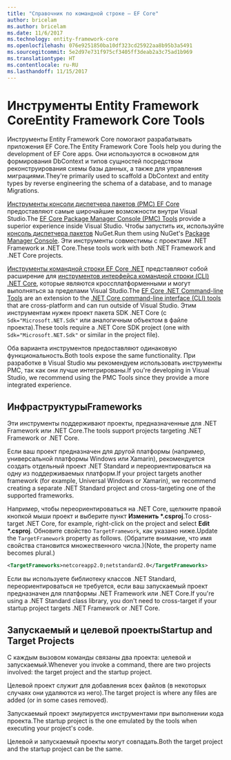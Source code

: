 ```yaml
---
title: "Справочник по командной строке — EF Core"
author: bricelam
ms.author: bricelam
ms.date: 11/6/2017
ms.technology: entity-framework-core
ms.openlocfilehash: 076e9251850ba10df323cd25922aa8b95b3a5491
ms.sourcegitcommit: 5e2d97e731f975cf3405ff3deab2a3c75ad1b969
ms.translationtype: HT
ms.contentlocale: ru-RU
ms.lasthandoff: 11/15/2017
---
```

<a name="entity-framework-core-tools"></a><span data-ttu-id="7a7c0-102">Инструменты Entity Framework Core</span><span class="sxs-lookup"><span data-stu-id="7a7c0-102">Entity Framework Core Tools</span></span>
===========================
<span data-ttu-id="7a7c0-103">Инструменты Entity Framework Core помогают разрабатывать приложения EF Core.</span><span class="sxs-lookup"><span data-stu-id="7a7c0-103">The Entity Framework Core Tools help you during the development of EF Core apps.</span></span> <span data-ttu-id="7a7c0-104">Они используются в основном для формирования DbContext и типов сущностей посредством реконструирования схемы базы данных, а также для управления миграциями.</span><span class="sxs-lookup"><span data-stu-id="7a7c0-104">They're primarily used to scaffold a DbContext and entity types by reverse engineering the schema of a database, and to manage Migrations.</span></span>

<span data-ttu-id="7a7c0-105">[Инструменты консоли диспетчера пакетов (PMC) EF Core][1] предоставляют самые широчайшие возможности внутри Visual Studio.</span><span class="sxs-lookup"><span data-stu-id="7a7c0-105">The [EF Core Package Manager Console (PMC) Tools][1] provide a superior experience inside Visual Studio.</span></span> <span data-ttu-id="7a7c0-106">Чтобы запустить их, используйте [консоль диспетчера пакетов][2] NuGet.</span><span class="sxs-lookup"><span data-stu-id="7a7c0-106">Run them using NuGet's [Package Manager Console][2].</span></span> <span data-ttu-id="7a7c0-107">Эти инструменты совместимы с проектами .NET Framework и .NET Core.</span><span class="sxs-lookup"><span data-stu-id="7a7c0-107">These tools work with both .NET Framework and .NET Core projects.</span></span>

<span data-ttu-id="7a7c0-108">[Инструменты командной строки EF Core .NET][3] представляют собой расширение для [инструментов интерфейса командной строки (CLI) .NET Core][4], которые являются кроссплатформенными и могут выполняться за пределами Visual Studio.</span><span class="sxs-lookup"><span data-stu-id="7a7c0-108">The [EF Core .NET Command-line Tools][3] are an extension to the [.NET Core command-line interface (CLI) tools][4] that are cross-platform and can run outside of Visual Studio.</span></span> <span data-ttu-id="7a7c0-109">Этим инструментам нужен проект пакета SDK .NET Core (с `Sdk="Microsoft.NET.Sdk"` или аналогичным объектом в файле проекта).</span><span class="sxs-lookup"><span data-stu-id="7a7c0-109">These tools require a .NET Core SDK project (one with `Sdk="Microsoft.NET.Sdk"` or similar in the project file).</span></span>

<span data-ttu-id="7a7c0-110">Оба варианта инструментов предоставляют одинаковую функциональность.</span><span class="sxs-lookup"><span data-stu-id="7a7c0-110">Both tools expose the same functionality.</span></span> <span data-ttu-id="7a7c0-111">При разработке в Visual Studio мы рекомендуем использовать инструменты PMC, так как они лучше интегрированы.</span><span class="sxs-lookup"><span data-stu-id="7a7c0-111">If you're developing in Visual Studio, we recommend using the PMC Tools since they provide a more integrated experience.</span></span>

<a name="frameworks"></a><span data-ttu-id="7a7c0-112">Инфраструктуры</span><span class="sxs-lookup"><span data-stu-id="7a7c0-112">Frameworks</span></span>
----------
<span data-ttu-id="7a7c0-113">Эти инструменты поддерживают проекты, предназначенные для .NET Framework или .NET Core.</span><span class="sxs-lookup"><span data-stu-id="7a7c0-113">The tools support projects targeting .NET Framework or .NET Core.</span></span>

<span data-ttu-id="7a7c0-114">Если ваш проект предназначен для другой платформы (например, универсальной платформы Windows или Xamarin), рекомендуется создать отдельный проект .NET Standard и переориентироваться на одну из поддерживаемых платформ.</span><span class="sxs-lookup"><span data-stu-id="7a7c0-114">If your project targets another framework (for example, Universal Windows or Xamarin), we recommend creating a separate .NET Standard project and cross-targeting one of the supported frameworks.</span></span>

<span data-ttu-id="7a7c0-115">Например, чтобы переориентироваться на .NET Core, щелкните правой кнопкой мыши проект и выберите пункт **Изменить \*.csproj**.</span><span class="sxs-lookup"><span data-stu-id="7a7c0-115">To cross-target .NET Core, for example, right-click on the project and select **Edit \*.csproj**.</span></span> <span data-ttu-id="7a7c0-116">Обновите свойство `TargetFramework`, как указано ниже.</span><span class="sxs-lookup"><span data-stu-id="7a7c0-116">Update the `TargetFramework` property as follows.</span></span> <span data-ttu-id="7a7c0-117">(Обратите внимание, что имя свойства становится множественного числа.)</span><span class="sxs-lookup"><span data-stu-id="7a7c0-117">(Note, the property name becomes plural.)</span></span>

``` xml
<TargetFrameworks>netcoreapp2.0;netstandard2.0</TargetFrameworks>
```

<span data-ttu-id="7a7c0-118">Если вы используете библиотеку классов .NET Standard, переориентироваться не требуется, если ваш запускаемый проект предназначен для платформы .NET Framework или .NET Core.</span><span class="sxs-lookup"><span data-stu-id="7a7c0-118">If you're using a .NET Standard class library, you don't need to cross-target if your startup project targets .NET Framework or .NET Core.</span></span>

<a name="startup-and-target-projects"></a><span data-ttu-id="7a7c0-119">Запускаемый и целевой проекты</span><span class="sxs-lookup"><span data-stu-id="7a7c0-119">Startup and Target Projects</span></span>
---------------------------
<span data-ttu-id="7a7c0-120">С каждым вызовом команды связаны два проекта: целевой и запускаемый.</span><span class="sxs-lookup"><span data-stu-id="7a7c0-120">Whenever you invoke a command, there are two projects involved: the target project and the startup project.</span></span>

<span data-ttu-id="7a7c0-121">Целевой проект служит для добавления всех файлов (в некоторых случаях они удаляются из него).</span><span class="sxs-lookup"><span data-stu-id="7a7c0-121">The target project is where any files are added (or in some cases removed).</span></span>

<span data-ttu-id="7a7c0-122">Запускаемый проект эмулируется инструментами при выполнении кода проекта.</span><span class="sxs-lookup"><span data-stu-id="7a7c0-122">The startup project is the one emulated by the tools when executing your project's code.</span></span>

<span data-ttu-id="7a7c0-123">Целевой и запускаемый проекты могут совпадать.</span><span class="sxs-lookup"><span data-stu-id="7a7c0-123">Both the target project and the startup project can be the same.</span></span>


  [1]: powershell.md
  [2]: https://docs.microsoft.com/nuget/tools/package-manager-console
  [3]: dotnet.md
  [4]: https://docs.microsoft.com/dotnet/core/tools/
